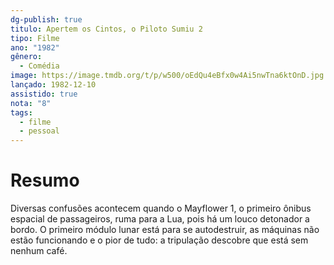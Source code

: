 ```yaml
---
dg-publish: true
titulo: Apertem os Cintos, o Piloto Sumiu 2
tipo: Filme
ano: "1982"
gênero:
  - Comédia
image: https://image.tmdb.org/t/p/w500/oEdQu4eBfx0w4Ai5nwTna6ktOnD.jpg
lançado: 1982-12-10
assistido: true
nota: "8"
tags:
  - filme
  - pessoal
---
```

# Resumo
Diversas confusões acontecem quando o Mayflower 1, o primeiro ônibus espacial de passageiros, ruma para a Lua, pois há um louco detonador a bordo. O primeiro módulo lunar está para se autodestruir, as máquinas não estão funcionando e o pior de tudo: a tripulação descobre que está sem nenhum café.
